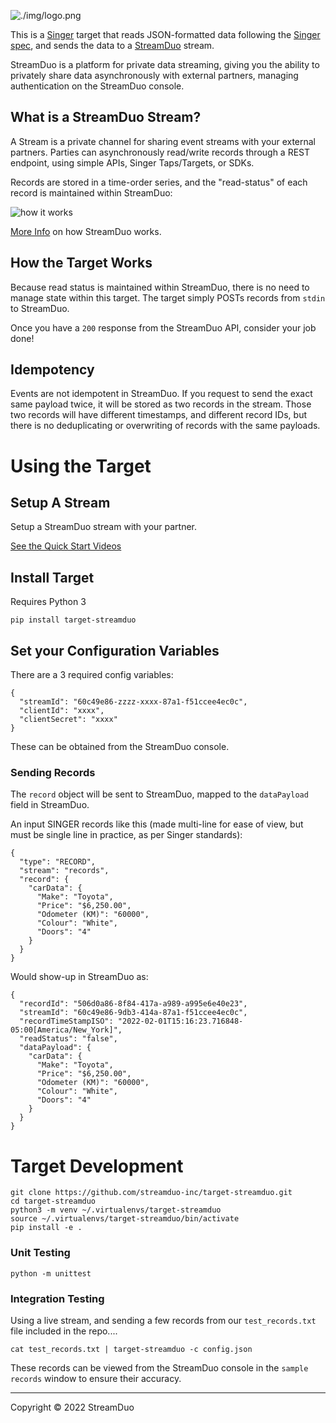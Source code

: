 ![./img/logo.png](./img/logo.png)

This is a [Singer](https://singer.io) target that reads JSON-formatted data
following the [Singer spec](https://github.com/singer-io/getting-started/blob/master/SPEC.md), and sends the data to a [StreamDuo](https://streamduo.com) stream.



StreamDuo  is a platform for private data streaming, giving you the ability to privately share data asynchronously with external partners, managing authentication on the StreamDuo console.

## What is a StreamDuo Stream?

A Stream is a private channel for sharing event streams with your external partners. Parties can asynchronously read/write records through a REST endpoint, using simple APIs, Singer Taps/Targets, or SDKs.

Records are stored in a time-order series, and the "read-status" of each record is maintained within StreamDuo:

![how it works](./img/how-it-works-1.png)

[More Info](https://docs.streamduo.com/how) on how StreamDuo works.

## How the Target Works

Because read status is maintained within StreamDuo, there is no need to manage state within this target. The target simply POSTs records from `stdin` to StreamDuo. 

Once you have a `200` response from the StreamDuo API, consider your job done!

## Idempotency

Events are not idempotent in StreamDuo. If you request to send the exact same payload twice, it will be stored as two records in the stream. Those two records will have different timestamps, and different record IDs, but there is no deduplicating or overwriting of records with the same payloads.


# Using the Target

## Setup A Stream

Setup a StreamDuo stream with your partner.

[See the Quick Start Videos](https://docs.streamduo.com/quick/#video-quick-start)

## Install Target

Requires Python 3

`pip install target-streamduo`

## Set your Configuration Variables

There are a 3 required config variables:

```buildoutcfg
{
  "streamId": "60c49e86-zzzz-xxxx-87a1-f51ccee4ec0c",
  "clientId": "xxxx",
  "clientSecret": "xxxx"
}
```

These can be obtained from the StreamDuo console.

### Sending Records

The `record` object will be sent to StreamDuo, mapped to the `dataPayload` field in StreamDuo.

An input SINGER records like  this (made multi-line for ease of view, but must be single line in practice, as per Singer standards):

```buildoutcfg
{
  "type": "RECORD",
  "stream": "records",
  "record": {
    "carData": {
      "Make": "Toyota",
      "Price": "$6,250.00",
      "Odometer (KM)": "60000",
      "Colour": "White",
      "Doors": "4"
    }
  }
}
```

Would show-up in StreamDuo as:

```buildoutcfg
{
  "recordId": "506d0a86-8f84-417a-a989-a995e6e40e23",
  "streamId": "60c49e86-9db3-414a-87a1-f51ccee4ec0c",
  "recordTimeStampISO": "2022-02-01T15:16:23.716848-05:00[America/New_York]",
  "readStatus": "false",
  "dataPayload": {
    "carData": {
      "Make": "Toyota",
      "Price": "$6,250.00",
      "Odometer (KM)": "60000",
      "Colour": "White",
      "Doors": "4"
    }
  }
}
```
  
# Target Development

```
git clone https://github.com/streamduo-inc/target-streamduo.git
cd target-streamduo
python3 -m venv ~/.virtualenvs/target-streamduo
source ~/.virtualenvs/target-streamduo/bin/activate
pip install -e .
```



### Unit Testing

`python -m unittest`



### Integration Testing
Using a live stream, and sending a few records from our `test_records.txt` file included in the repo....

`cat test_records.txt | target-streamduo -c config.json `


These records can be viewed from the StreamDuo console in the `sample records` window to ensure their accuracy.


---

Copyright &copy; 2022 StreamDuo
